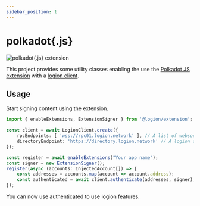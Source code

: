 ```yaml
---
sidebar_position: 1
---
```


# polkadot\{.js\}

![polkadot\{.js\} extension](/img/polkadot.png)

This project provides some utility classes enabling the use the
[Polkadot JS extension](https://github.com/polkadot-js/extension#readme)
with a [logion client](/docs/category/client).

## Usage

Start signing content using the extension.

```typescript
import { enableExtensions, ExtensionSigner } from '@logion/extension';

const client = await LogionClient.create({
    rpcEndpoints: [ 'wss://rpc01.logion.network' ], // A list of websocket endpoints
    directoryEndpoint: 'https://directory.logion.network' // A logion directory
});

const register = await enableExtensions("Your app name");
const signer = new ExtensionSigner();
register(async (accounts: InjectedAccount[]) => {
    const addresses = accounts.map(account => account.address);
    const authenticated = await client.authenticate(addresses, signer); // This will enable authentication by signing with the extension
});
```

You can now use authenticated to use logion features.


